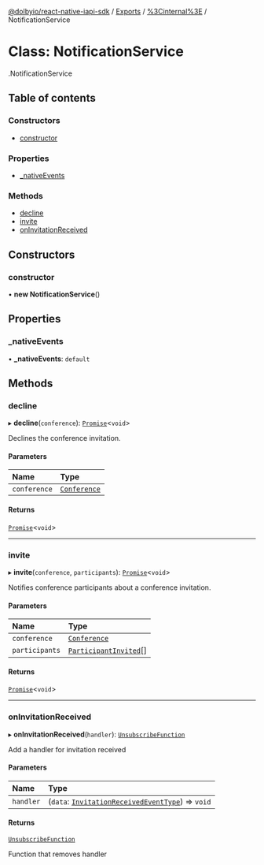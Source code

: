 [@dolbyio/react-native-iapi-sdk](../README.md) / [Exports](../modules.md) / [%3Cinternal%3E](../modules/_internal_.md) / NotificationService

# Class: NotificationService

[<internal>](../modules/_internal_.md).NotificationService

## Table of contents

### Constructors

- [constructor](_internal_.NotificationService.md#constructor)

### Properties

- [_nativeEvents](_internal_.NotificationService.md#_nativeevents)

### Methods

- [decline](_internal_.NotificationService.md#decline)
- [invite](_internal_.NotificationService.md#invite)
- [onInvitationReceived](_internal_.NotificationService.md#oninvitationreceived)

## Constructors

### constructor

• **new NotificationService**()

## Properties

### \_nativeEvents

• **\_nativeEvents**: `default`

## Methods

### decline

▸ **decline**(`conference`): [`Promise`](../modules/_internal_.md#promise)<`void`\>

Declines the conference invitation.

#### Parameters

| Name | Type |
| :------ | :------ |
| `conference` | [`Conference`](../interfaces/_internal_.Conference.md) |

#### Returns

[`Promise`](../modules/_internal_.md#promise)<`void`\>

___

### invite

▸ **invite**(`conference`, `participants`): [`Promise`](../modules/_internal_.md#promise)<`void`\>

Notifies conference participants about a conference invitation.

#### Parameters

| Name | Type |
| :------ | :------ |
| `conference` | [`Conference`](../interfaces/_internal_.Conference.md) |
| `participants` | [`ParticipantInvited`](../interfaces/_internal_.ParticipantInvited.md)[] |

#### Returns

[`Promise`](../modules/_internal_.md#promise)<`void`\>

___

### onInvitationReceived

▸ **onInvitationReceived**(`handler`): [`UnsubscribeFunction`](../modules/_internal_.md#unsubscribefunction)

Add a handler for invitation received

#### Parameters

| Name | Type |
| :------ | :------ |
| `handler` | (`data`: [`InvitationReceivedEventType`](../interfaces/_internal_.InvitationReceivedEventType.md)) => `void` |

#### Returns

[`UnsubscribeFunction`](../modules/_internal_.md#unsubscribefunction)

Function that removes handler
